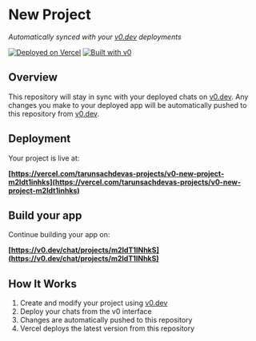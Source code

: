 # New Project

*Automatically synced with your [v0.dev](https://v0.dev) deployments*

[![Deployed on Vercel](https://img.shields.io/badge/Deployed%20on-Vercel-black?style=for-the-badge&logo=vercel)](https://vercel.com/tarunsachdevas-projects/v0-new-project-m2ldt1inhks)
[![Built with v0](https://img.shields.io/badge/Built%20with-v0.dev-black?style=for-the-badge)](https://v0.dev/chat/projects/m2ldT1INhkS)

## Overview

This repository will stay in sync with your deployed chats on [v0.dev](https://v0.dev).
Any changes you make to your deployed app will be automatically pushed to this repository from [v0.dev](https://v0.dev).

## Deployment

Your project is live at:

**[https://vercel.com/tarunsachdevas-projects/v0-new-project-m2ldt1inhks](https://vercel.com/tarunsachdevas-projects/v0-new-project-m2ldt1inhks)**

## Build your app

Continue building your app on:

**[https://v0.dev/chat/projects/m2ldT1INhkS](https://v0.dev/chat/projects/m2ldT1INhkS)**

## How It Works

1. Create and modify your project using [v0.dev](https://v0.dev)
2. Deploy your chats from the v0 interface
3. Changes are automatically pushed to this repository
4. Vercel deploys the latest version from this repository
